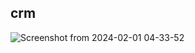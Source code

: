 ## crm

![Screenshot from 2024-02-01 04-33-52](https://github.com/kumarnishu/agarson-webapp/assets/45355788/a70a412c-3c8c-40dc-afcc-91469b9b2c9a)


